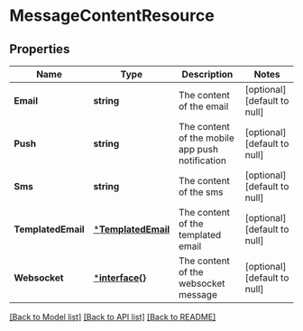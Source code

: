 # MessageContentResource

## Properties
Name | Type | Description | Notes
------------ | ------------- | ------------- | -------------
**Email** | **string** | The content of the email | [optional] [default to null]
**Push** | **string** | The content of the mobile app push notification | [optional] [default to null]
**Sms** | **string** | The content of the sms | [optional] [default to null]
**TemplatedEmail** | [***TemplatedEmail**](TemplatedEmail.md) | The content of the templated email | [optional] [default to null]
**Websocket** | [***interface{}**](interface{}.md) | The content of the websocket message | [optional] [default to null]

[[Back to Model list]](../README.md#documentation-for-models) [[Back to API list]](../README.md#documentation-for-api-endpoints) [[Back to README]](../README.md)


